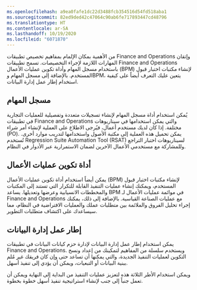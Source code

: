 ```yaml
---
ms.openlocfilehash: a9ea0fafe1dc22d3488fcb354516d54fd518aba1
ms.sourcegitcommit: 82ed9ded42c47064c90ab6fe717893447cd48796
ms.translationtype: HT
ms.contentlocale: ar-SA
ms.lasthandoff: 10/19/2020
ms.locfileid: "6071870"
---
```

من الأهمية بمكان الإلمام بمفاهيم تخصيص تطبيقات Finance and Operations وإتقان المهارات اللازمة لإجراء التخصيصات. تسمح تطبيقات Finance and Operations باستخدام مسجل المهام وأداة تكوين عمليات الأعمال (BPM) لإنشاء مكتبات اختبار قبول المستخدم. بالإضافة إلى مسجل المهام وBPM، يتعين عليك التعرف أيضاً على كيفية استخدام إطار عمل إدارة البيانات.

## <a name="task-recorder"></a>مسجل المهام

يُمكن استخدام أداة مسجل المهام لإنشاء تسجيلات متعددة وتفصيلية للعمليات التجارية في تطبيقات Finance and Operations والتي يمكن استخدامها في سيناريوهات مختلفة. إذا كان لديك مستخدم أعمال، فيُرجى الاطلاع على العملية لإنشاء أمر شراء (PO). يمكن تحميل هذه العملية إلى مكتبة الأصول واستخدامها لتدريب موارد أخرى. تُستخدم Regression Suite Automation Tool (RSAT) لسيناريوهات اختبار التراجع وللمشاركة مع مستخدمي الأعمال الآخرين لضمان الاستمرارية عبر الأدوار في النظام.

## <a name="business-process-modeler"></a>أداة تكوين عمليات الأعمال 


يمكن أيضاً استخدام أداة تكوين عمليات الأعمال (BPM) لإنشاء مكتبات اختبار قبول المستخدم، ويمكنك إنشاء عمليات التنفيذ القابلة للتكرار التي تستند إلى المكتبات والمخططات الانسيابية وعرضها وتعديلها. يساعد BPM في موائمة عمليات الأعمال لـ Finance and Operations مع عمليات الصناعة القياسية. بالإضافة إلى ذلك، يمكنك إجراء تحليل الفروق والملائمة بين متطلبات عملك والعمليات الافتراضية في النظام، مما سيساعدك على اكتشاف متطلبات التطوير.

## <a name="data-management-framework"></a>إطار عمل إدارة البيانات

يمكن استخدام إطار عمل إدارة البيانات لإدارة حزم كيانات البيانات في تطبيقات Finance and Operations. ويستخدم سلسلة من المفاهيم لتمكينك من إعداد ونسخ التكوين لعمليات التنفيذ الجديدة، والتي يمكنها أن تساعد حتى وإن كان فريقك غير مُلم ببنية البيانات أو التبعيات، ويمكن أن يؤدي إلى تنفيذ أسهل.

ويمكن استخدام الأطر الثلاثة هذه لتعزيز عمليات التنفيذ من البداية إلى النهاية ويمكن أن تعمل جنباً إلى جنب لإنشاء استراتيجية تنفيذ أسهل خطوة بخطوة.
 